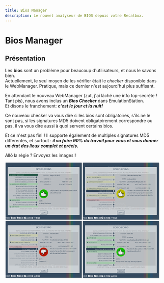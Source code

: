 ```yaml
---
title: Bios Manager
description: Le nouvel analyseur de BIOS depuis votre Recalbox.
---
```


# Bios Manager

## Présentation

Les **bios** sont un problème pour beaucoup d'utilisateurs, et nous le savons bien.  
 Actuellement, le seul moyen de les vérifier était le _checker_ disponible dans le WebManager. Pratique, mais ce dernier n'est aujourd'hui plus suffisant.

En attendant le nouveau WebManager \(zut, j'ai lâché une info top-secrète ! Tant pis\), nous avons inclus un _**Bios Checker**_ dans EmulationStation.  
Et disons le franchement: _**c'est le jour et la nuit!**_

Ce nouveau checker va vous dire si les bios sont obligatoires, s'ils ne le sont pas, si les signatures MD5 doivent obligatoirement correspondre ou pas, il va vous dire aussi à quoi servent certains bios.

Et ce n'est pas fini ! Il supporte également de multiples signatures MD5 différentes, et surtout : _**il va faire 90% du travail pour vous et vous donner un état des lieux complet et précis.**_

Allô la régie ? Envoyez les images !

![](/migration-images/usage-basique/fonctionnalites/image%20%2827%29.png)

